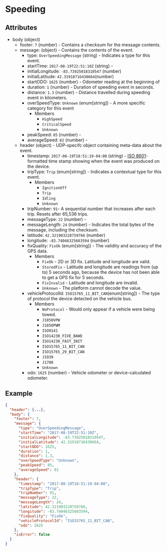 # Speeding

## Attributes

- body (object)
  - footer: `7` (number) - Contains a checksum for the message contents.
  - message: (object) - Contains the contents of the event.
    - type: `OverSpeedingMessage` (string) - Indicates a type for this event.
    - startTime: `2017-08-19T22:51:10Z` (string) -
    - initialLongitude: `-83.73925018310547` (number)
    - initialLatitude: `42.31918716430664`(number)
    - startODO: `1625` (number) - Odometer reading at the beginning of 
    - duration: `1` (number) - Duration of speeding event in seconds.
    - distance: `1.3` (number) - Distance travelled during speeding event in kilometers.
    - overSpeedType: `Unknown` (enum[string]) - A more specific category for this event
      - Members
        - `HighSpeed`
        - `CriticalSpeed`
        - `Unknown`
    - peakSpeed: `85` (number) -
    - averageSpeed: `82` (number) -
  - header (object) - UDP-specifc object containing meta-data about the event.
    - timestamp: `2017-08-19T18:51:19-04:00` (string) - [ISO 8601](https://en.wikipedia.org/wiki/ISO_8601)-formatted time stamp showing when the event was produced on the device.
    - tripType: `Trip` (enum[string]) - Indicates a contextual type for this event.
      - Members
        - `IgnitionOff`
        - `Trip`
        - `Idling`
        - `Unknown`
    - tripNumber: `91`- A sequential number that increases after each trip. Resets after 65,536 trips.
    - messageType: `22` (number) - 
    - messageLength: `24` (number) - Indicates the total bytes of the message, including the checksum.
    - latitude: `42.321903228759766` (number)
    - longitude: `-83.74046325683594` (number)
    - fixQuality: `FixOk` (enum[string]) - The validity and accuracy of the GPS data.
      - Members
        - `FixOk` - 2D or 3D fix. Latitude and longitude are valid.
        - `StoredFix` - Latitude and longitude are readings from (up to) 5 seconds ago, because the device has not been able to get a GPS fix for 5 seconds.
        - `FixInvalid` - Latitude and longitude are invalid.
        - `Unknown` - The platform cannot decode the value.
    - vehicleProtocolId: `ISO15765_11_BIT_CAN`(enum[string]) - The type of protocol the device detected on the vehicle bus.
      - Members
        - `NoProtocol` - Would only appear if a vehicle were being towed. 
        - `J1850VPW`
        - `J1850PWM`
        - `ISO9141`
        - `ISO14230_FIVE_BAWD`
        - `ISO14230_FAST_INIT`
        - `ISO15765_11_BIT_CAN`
        - `ISO15765_29_BIT_CAN`
        - `J1939`
        - `J1708`
        - `Unknown`
    - odo: `1625` (number) - Vehicle odometer or device-calculated odometer.

## Example

```json
{
  "header": {...},
  "body": {
    "footer": 7,
    "message": {
      "type": "OverSpeedingMessage",
      "startTime": "2017-08-19T22:51:10Z",
      "initialLongitude": -83.73925018310547,
      "initialLatitude": 42.31918716430664,
      "startODO": 1625,
      "duration": 1,
      "distance": 1.3,
      "overSpeedType": "Unknown",
      "peakSpeed": 85,
      "averageSpeed": 82
    },
    "header": {
      "timestamp": "2017-08-19T18:51:19-04:00",
      "tripType": "Trip",
      "tripNumber": 91,
      "messageType": 22,
      "messageLength": 24,
      "latitude": 42.321903228759766,
      "longitude": -83.74046325683594,
      "fixQuality": "FixOk",
      "vehicleProtocolId": "ISO15765_11_BIT_CAN",
      "odo": 1625
    },
    "isError": false
  }
}
```
